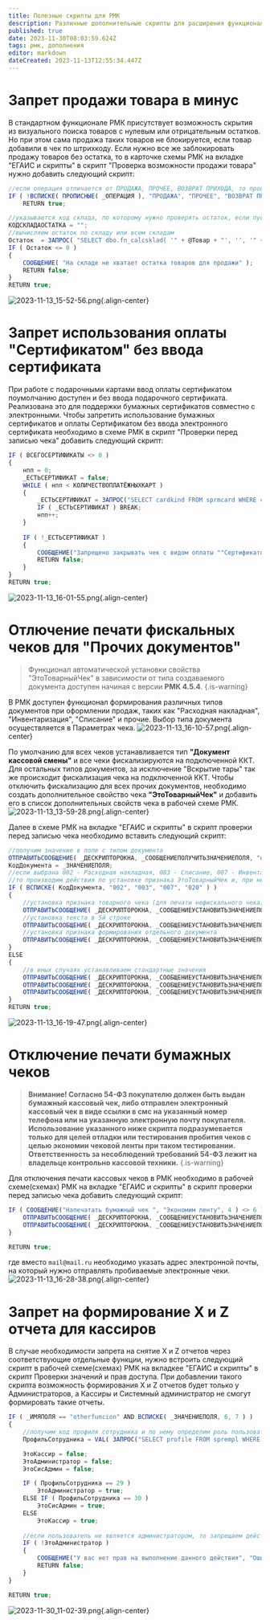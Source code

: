 ```yaml
---
title: Полезные скрипты для РМК
description: Различные дополнительные скрипты для расширения функционала
published: true
date: 2023-11-30T08:03:59.624Z
tags: рмк, дополнения
editor: markdown
dateCreated: 2023-11-13T12:55:34.447Z
---
```


# Запрет продажи товара в минус
В стандартном функционале РМК присутствует возможность скрытия из визуального поиска товаров с нулевым или отрицательным остатков. Но при этом сама продажа таких товаров не блокируется, если товар добавили в чек по штрихкоду. Если нужно все же заблокировать продажу товаров без остатка, то в карточке схемы РМК на вкладке "ЕГАИС и скрипты" в скрипт "Проверка возможности продажи товара" нужно добавить следующий скрипт:
```js
//если операция отличается от ПРОДАЖА, ПРОЧЕЕ, ВОЗВРАТ ПРИХОДА, то проверку не выполняем
IF ( !ВСПИСКЕ( ПРОПИСНЫЕ( _ОПЕРАЦИЯ ), "ПРОДАЖА", "ПРОЧЕЕ", "ВОЗВРАТ ПРИХОДА" ) )
	RETURN true;

//указывается код склада, по которому нужно проверять остаток, если пусто, то проверяется общий по всем складам
КОДСКЛАДАОСТАТКА = "";
//вычисляем остаток по складу или всем складам
Остаток  = ЗАПРОС( "SELECT dbo.fn_calcsklad( '" + @Товар + "', '', '" + КОДСКЛАДАОСТАТКА + "', '001', '' )" );
IF ( Остаток <= 0 )
{
	СООБЩЕНИЕ( "На складе не хватает остатка товаров для продажи" );
	RETURN false;
}
RETURN true;
```
![2023-11-13_15-52-56.png](/images/rmk/ext/2023-11-13_15-52-56.png){.align-center}

# Запрет использования оплаты "Сертификатом" без ввода сертификата
При работе с подарочными картами ввод оплаты сертификатом поумолчанию доступен и без ввода подарочного сертификата. Реализована это для поддержки бумажных сертификатов совместно с электронными. Чтобы запретить использование бумажных сертификатов и оплаты Сертификатом без ввода электронного сертификата необходимо в схеме РМК в скрипт "Проверки перед записью чека" добавить следующий скрипт: 
```js
IF ( ВСЕГОСЕРТИФИКАТЫ <> 0 ) 
{
	нпп = 0;
	_ЕСТЬСЕРТИФИКАТ = false;			
	WHILE ( нпп < КОЛИЧЕСТВОПЛАТЁЖНЫХКАРТ )
	{
		_ЕСТЬСЕРТИФИКАТ = ЗАПРОС("SELECT cardkind FROM sprmcard WHERE cardn = '" + ПЛАТЁЖНЫЕКАРТЫ[ нпп ] + "'") == 1;
		IF ( _ЕСТЬСЕРТИФИКАТ ) BREAK;			
		нпп++;
	}
	
	IF ( !_ЕСТЬСЕРТИФИКАТ )
	{
		СООБЩЕНИЕ("Запрещено закрывать чек с видом оплаты ""Сертификатом"" без ввода подарочной карты","ВНИМАНИЕ!");
		RETURN false;
	}		
}
RETURN true;
```
![2023-11-13_16-01-55.png](/images/rmk/ext/2023-11-13_16-01-55.png){.align-center}

# Отлючение печати фискальных чеков для "Прочих документов"
> Функционал автоматической установки свойства "ЭтоТоварныйЧек" в зависимости от типа создаваемого документа доступен начиная с версии **РМК 4.5.4**.
{.is-warning}

В РМК доступен функционал формирования различных типов документов при оформлении продаж, таких как "Расходная накладная", "Инвентаризация", "Списание" и прочие.
Выбор типа документа осуществляется в Параметрах чека.
![2023-11-13_16-10-57.png](/images/rmk/ext/2023-11-13_16-10-57.png){.align-center}

По умолчанию для всех чеков устанавливается тип **"Документ кассовой смены"** и все чеки фискализируются на подключенной ККТ. Для остальных типов документов, за исключение "Вскрытие тары" так же происходит фискализация чека на подключенной ККТ. Чтобы отключить фискализацию для всех прочих документов, необходимо создать дополнительное свойство чека **"ЭтоТоварныйЧек"** и добавить его в список дополнительных свойств чека в рабочей схеме РМК.
![2023-11-13_13-59-28.png](/images/rmk/ext/2023-11-13_13-59-28.png){.align-center}

Далее в схеме РМК на вкладке "ЕГАИС и скрипты" в скрипт проверки перед записью чека необходимо вставить следующий скрипт:
```js
//получим значение в поле с типом документа
ОТПРАВИТЬСООБЩЕНИЕ( _ДЕСКРИПТОРОКНА, _СООБЩЕНИЕПОЛУЧИТЬЗНАЧЕНИЕПОЛЯ, "doccode");
КодДокумента = _ЗНАЧЕНИЕПОЛЯ;
//если выбрана 002 - Расходная накладная, 003 - Списание, 007 - Инвентаризация, 020 - Заказ от покупателя,
//то производим действия по установке признака ЭтоТоварныйЧек и, при необходимости, признака формирования отдельного документа
IF ( ВСПИСКЕ( КодДокумента, "002", "003", "007", "020" ) )
{
	//установка признака товарного чека (для печати нефискального чека)
	ОТПРАВИТЬСООБЩЕНИЕ( _ДЕСКРИПТОРОКНА, _СООБЩЕНИЕУСТАНОВИТЬЗНАЧЕНИЕПОЛЯ, "ЭтоТоварныйЧек", true);
	//установка текста в 5й строке
	ОТПРАВИТЬСООБЩЕНИЕ( _ДЕСКРИПТОРОКНА, _СООБЩЕНИЕУСТАНОВИТЬЗНАЧЕНИЕПОЛЯ, "pextextview", "ТОВАРНЫЙ ЧЕК");
	//установка признака формирования отдельного документа
	ОТПРАВИТЬСООБЩЕНИЕ( _ДЕСКРИПТОРОКНА, _СООБЩЕНИЕУСТАНОВИТЬЗНАЧЕНИЕПОЛЯ, "separetedoc", true); 
}
ELSE
{
	//в иных случаях устанавливаем стандартные значения
	ОТПРАВИТЬСООБЩЕНИЕ( _ДЕСКРИПТОРОКНА, _СООБЩЕНИЕУСТАНОВИТЬЗНАЧЕНИЕПОЛЯ, "ЭтоТоварныйЧек", false);
	ОТПРАВИТЬСООБЩЕНИЕ( _ДЕСКРИПТОРОКНА, _СООБЩЕНИЕУСТАНОВИТЬЗНАЧЕНИЕПОЛЯ, "separetedoc", false);
	ОТПРАВИТЬСООБЩЕНИЕ( _ДЕСКРИПТОРОКНА, _СООБЩЕНИЕУСТАНОВИТЬЗНАЧЕНИЕПОЛЯ, "pextextview", "ФИСКАЛЬНЫЙ ЧЕК");
}
RETURN true;
```
![2023-11-13_16-19-47.png](/images/rmk/ext/2023-11-13_16-19-47.png){.align-center}

# Отключение печати бумажных чеков
> **Внимание! Согласно 54-ФЗ покупателю должен быть выдан бумажный кассовый чек, либо отправлен электронный кассовый чек в виде ссылки в смс на указанный номер телефона или на указанную электронную почту покупателя.
Использование указанного ниже скрипта подразумевается только для целей отладки или тестирования пробития чеков с целью экономии чековой ленты при таком тестировании.
Ответственность за несоблюдений требований 54-ФЗ лежит на владельце контрольно кассовой техники.**
{.is-warning}

Для отключения печати кассовых чеков в РМК необходимо в рабочей схеме(схемах) РМК на вкладке "ЕГАИС и скрипты" в скрипт проверки перед записью чека добавить следующий скрипт:
```js
IF ( СООБЩЕНИЕ("Напечатать бумажный чек ", "Экономим ленту", 4 ) <> 6 ) {
	ОТПРАВИТЬСООБЩЕНИЕ( _ДЕСКРИПТОРОКНА, _СООБЩЕНИЕУСТАНОВИТЬЗНАЧЕНИЕПОЛЯ, "echeque", true );
	ОТПРАВИТЬСООБЩЕНИЕ( _ДЕСКРИПТОРОКНА, _СООБЩЕНИЕУСТАНОВИТЬЗНАЧЕНИЕПОЛЯ, "telemail", "mail@mail.ru" );
}

RETURN true;
```
где вместо `mail@mail.ru` необходимо указать адрес электронной почты, на который нужно отправлять пробиваемые электронные чеки.
![2023-11-13_16-28-38.png](/images/rmk/ext/2023-11-13_16-28-38.png){.align-center}

# Запрет на формирование X и Z отчета для кассиров

В случае необходимости запрета на снятие X и Z отчетов через соответствующие отдельные функции, нужно встроить следующий скрипт в рабочей схеме(схемах) РМК на вкладкее "ЕГАИС и скрипты" в скрипт Проверки значений и прав доступа. При добавлении такого скрипта возможность формирования X и Z отчетов будет только у Администраторов, а Кассиры и Системный администратор не смогут формировать такие отчеты.

```js
IF ( _ИМЯПОЛЯ == "otherfuncion" AND ВСПИСКЕ( _ЗНАЧЕНИЕПОЛЯ, 6, 7 ) )
{
	//получим код профиля сотрудника и по нему определим роль пользователя
	ПрофильСотрудника = VAL( ЗАПРОС("SELECT profile FROM sprempl WHERE code = '" + _КАССИР + "'") );

	ЭтоКассир = false;
	ЭтоАдминистратор = false;
	ЭтоСисАдмин = false;

	IF ( ПрофильСотрудника == 29 )
		ЭтоАдминистратор = true;
	ELSE IF ( ПрофильСотрудника == 30 )	
		ЭтоСисАдмин = true;
	ELSE
		ЭтоКассир = true;
	
	//если пользователь не является администратором, то запрещаем действие
	IF ( !ЭтоАдминистратор )
	{
		СООБЩЕНИЕ("У вас нет прав на выполнение данного действия", "Ошибка доступа");
		RETURN false;
	}
}

RETURN true;
```

![2023-11-30_11-02-39.png](/images/rmk/ext/2023-11-30_11-02-39.png){.align-center}